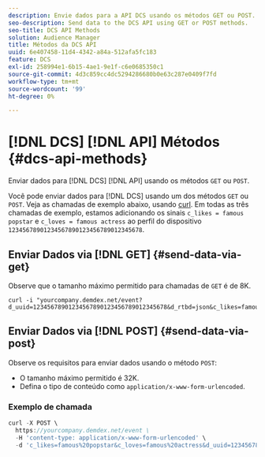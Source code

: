 ```yaml
---
description: Envie dados para a API DCS usando os métodos GET ou POST.
seo-description: Send data to the DCS API using GET or POST methods.
seo-title: DCS API Methods
solution: Audience Manager
title: Métodos da DCS API
uuid: 6e407458-11d4-4342-a84a-512afa5fc183
feature: DCS
exl-id: 258994e1-6b15-4ae1-9e1f-c6e0685350c1
source-git-commit: 4d3c859cc4dc5294286680b0e63c287e0409f7fd
workflow-type: tm+mt
source-wordcount: '99'
ht-degree: 0%

---
```


# [!DNL DCS] [!DNL API] Métodos {#dcs-api-methods}

Enviar dados para [!DNL DCS] [!DNL API] usando os métodos `GET` ou `POST`.

Você pode enviar dados para [!DNL DCS] usando um dos métodos `GET` ou `POST`. Veja as chamadas de exemplo abaixo, usando [curl](https://curl.haxx.se/). Em todas as três chamadas de exemplo, estamos adicionando os sinais `c_likes = famous popstar` e `c_loves = famous actress` ao perfil do dispositivo `12345678901234567890123456789012345678`.

## Enviar Dados via [!DNL GET] {#send-data-via-get}

Observe que o tamanho máximo permitido para chamadas de `GET` é de 8K.

```
curl -i "yourcompany.demdex.net/event?d_uuid=12345678901234567890123456789012345678&d_rtbd=json&c_likes=famous%20popstar&c_loves=famous%20actress"
```

## Enviar Dados via [!DNL POST] {#send-data-via-post}

Observe os requisitos para enviar dados usando o método `POST`:

* O tamanho máximo permitido é 32K.
* Defina o tipo de conteúdo como `application/x-www-form-urlencoded`.

### Exemplo de chamada

```js
curl -X POST \
  https://yourcompany.demdex.net/event \
  -H 'content-type: application/x-www-form-urlencoded' \
  -d 'c_likes=famous%20popstar&c_loves=famous%20actress&d_uuid=12345678901234567890123456789012345678'
```
